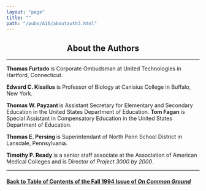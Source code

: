 ```yaml
---
layout: "page"
title: ""
path: "/pubs/A16/aboutauth3.html"
---
```

<main>
<center><h2>About the Authors
</h2></center>
<hr/>
<b>Thomas Furtado </b>is Corporate Ombudsman at United Technologies in
Hartford, Connecticut.
<p>
<b>Edward C. Kisailus</b> is Professor of Biology at Canisius College in
Buffalo, New York.
</p><p>
<b>Thomas W. Payzant </b>is Assistant Secretary for Elementary and
Secondary Education in the United States Department of Education.  <b> Tom
Fagan</b> is Special Assistant in Compensatory Education in the  United
States Department of Education.
</p><p>
<b>Thomas E. Persing </b>is Superintendant of North Penn School District
in  Lansdale, Pennsylvania.
</p><p>
<b>Timothy P. Ready</b> is a senior staff associate at the Association of
American Medical Colleges and is Director of <i>Project 3000 by 2000</i>.
</p><hr/>
<h4><a href="/pubs/A16/">Back to
Table of Contents of the Fall 1994 Issue of <i>On Common
Ground</i></a>
</h4>
</main>
